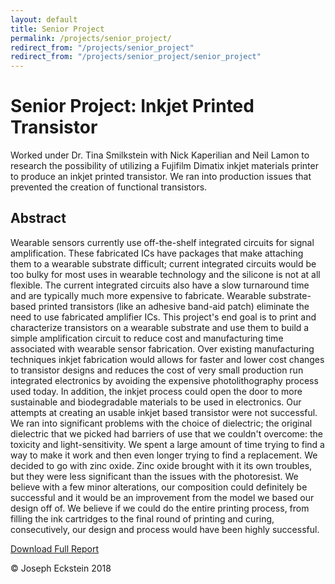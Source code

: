 ```yaml
---
layout: default
title: Senior Project
permalink: /projects/senior_project/
redirect_from: "/projects/senior_project"
redirect_from: "/projects/senior_project/senior_project"
---
```


# Senior Project: Inkjet Printed Transistor

Worked under Dr. Tina Smilkstein with Nick Kaperilian and Neil Lamon to research the possibility of utilizing a Fujifilm Dimatix inkjet materials printer to produce an inkjet printed transistor. We ran into production issues that prevented the creation of functional transistors.

## Abstract

Wearable sensors currently use off-the-shelf integrated circuits for signal amplification. These fabricated ICs have packages that make attaching them to a wearable substrate difficult; current integrated circuits would be too bulky for most uses in wearable technology and the silicone is not at all flexible. The current integrated circuits also have a slow turnaround time and are typically much more expensive to fabricate. Wearable substrate-based printed transistors (like an adhesive band-aid patch) eliminate the need to use fabricated amplifier ICs. This project's end goal is to print and characterize transistors on a wearable substrate and use them to build a simple amplification circuit to reduce cost and manufacturing time associated with wearable sensor fabrication. Over existing manufacturing techniques inkjet fabrication would allows for faster and lower cost changes to transistor designs and reduces the cost of very small production run integrated electronics by avoiding the expensive photolithography process used today. In addition, the inkjet process could open the door to more sustainable and biodegradable materials to be used in electronics. Our attempts at creating an usable inkjet based transistor were not successful. We ran into significant problems with the choice of dielectric; the original dielectric that we picked had barriers of use that we couldn't overcome: the toxicity and light-sensitivity. We spent a large amount of time trying to find a way to make it work and then even longer trying to find a replacement. We decided to go with zinc oxide. Zinc oxide brought with it its own troubles, but they were less significant than the issues with the photoresist. We believe with a few minor alterations, our composition could definitely be successful and it would be an improvement from the model we based our design off of. We believe if we could do the entire printing process, from filling the ink cartridges to the final round of printing and curing, consecutively, our design and process would have been highly successful.

[Download Full Report](./assets/doc/projects/Joseph_Eckstein_Senior_Project_Report.pdf)

© Joseph Eckstein 2018